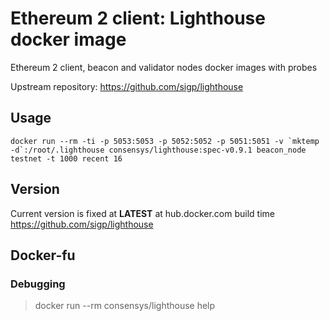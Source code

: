 # Ethereum 2 client: Lighthouse docker image

Ethereum 2 client, beacon and validator nodes docker images with probes

Upstream repository: https://github.com/sigp/lighthouse

## Usage

 ```docker run --rm -ti -p 5053:5053 -p 5052:5052 -p 5051:5051 -v `mktemp -d`:/root/.lighthouse consensys/lighthouse:spec-v0.9.1 beacon_node testnet -t 1000 recent 16```

## Version

Current version is fixed at **LATEST** at hub.docker.com build time https://github.com/sigp/lighthouse

## Docker-fu

### Debugging

> docker run --rm consensys/lighthouse help
